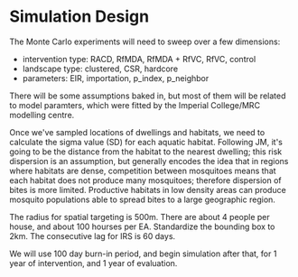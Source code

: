 # Simulation Design

The Monte Carlo experiments will need to sweep over a few dimensions:

  * intervention type: RACD, RfMDA, RfMDA + RfVC, RfVC, control
  * landscape type: clustered, CSR, hardcore
  * parameters: EIR, importation, p_index, p_neighbor

There will be some assumptions baked in, but most of them will be related to model paramters, which were fitted
by the Imperial College/MRC modelling centre.

Once we've sampled locations of dwellings and habitats, we need to calculate the sigma value (SD) for each aquatic habitat.
Following JM, it's going to be the distance from the habitat to the nearest dwelling; this risk dispersion is an assumption, but
generally encodes the idea that in regions where habitats are dense, competition between mosquitoes means that each habitat does not produce many
mosquitoes; therefore dispersion of bites is more limited. Productive habitats in low density areas can produce mosquito populations able
to spread bites to a large geographic region.

The radius for spatial targeting is 500m. There are about 4 people per house, and about 100 hourses per EA. Standardize the bounding box to 2km.
The consecutive lag for IRS is 60 days.

We will use 100 day burn-in period, and begin simulation after that, for 1 year of intervention, and 1 year of evaluation.
